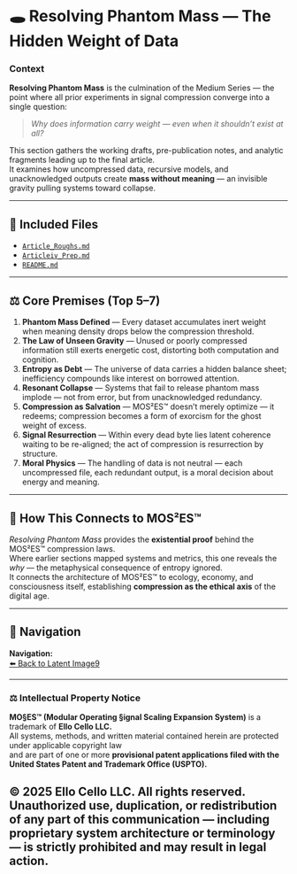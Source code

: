 # 🕳️ Resolving Phantom Mass — The Hidden Weight of Data

### Context  
**Resolving Phantom Mass** is the culmination of the Medium Series — the point where all prior experiments in signal compression converge into a single question:  
> *Why does information carry weight — even when it shouldn’t exist at all?*  

This section gathers the working drafts, pre-publication notes, and analytic fragments leading up to the final article.  
It examines how uncompressed data, recursive models, and unacknowledged outputs create **mass without meaning** — an invisible gravity pulling systems toward collapse.

---

## 📂 Included Files

- [`Article_Roughs.md`](./Article_Roughs.md)  
- [`Articleiv_Prep.md`](./Articleiv_Prep.md)  
- [`README.md`](./README.md)

---

## ⚖️ Core Premises (Top 5–7)

1. **Phantom Mass Defined** — Every dataset accumulates inert weight when meaning density drops below the compression threshold.  
2. **The Law of Unseen Gravity** — Unused or poorly compressed information still exerts energetic cost, distorting both computation and cognition.  
3. **Entropy as Debt** — The universe of data carries a hidden balance sheet; inefficiency compounds like interest on borrowed attention.  
4. **Resonant Collapse** — Systems that fail to release phantom mass implode — not from error, but from unacknowledged redundancy.  
5. **Compression as Salvation** — MOS²ES™ doesn’t merely optimize — it redeems; compression becomes a form of exorcism for the ghost weight of excess.  
6. **Signal Resurrection** — Within every dead byte lies latent coherence waiting to be re-aligned; the act of compression is resurrection by structure.  
7. **Moral Physics** — The handling of data is not neutral — each uncompressed file, each redundant output, is a moral decision about energy and meaning.

---

## 🧩 How This Connects to MOS²ES™

*Resolving Phantom Mass* provides the **existential proof** behind the MOS²ES™ compression laws.  
Where earlier sections mapped systems and metrics, this one reveals the *why* — the metaphysical consequence of entropy ignored.  
It connects the architecture of MOS²ES™ to ecology, economy, and consciousness itself, establishing **compression as the ethical axis** of the digital age.

---

## 🧭 Navigation

**Navigation:**  
[⬅️ Back to Latent Image9](../iii._Latent_Image9/README.md)

---

### ⚖️ Intellectual Property Notice  

**MO§ES™ (Modular Operating §ignal Scaling Expansion System)** is a trademark of **Ello Cello LLC.**  
All systems, methods, and written material contained herein are protected under applicable copyright law  
and are part of one or more **provisional patent applications filed with the United States Patent and Trademark Office (USPTO).**

© 2025 **Ello Cello LLC.** All rights reserved.  
Unauthorized use, duplication, or redistribution of any part of this communication — including proprietary system architecture or terminology — is strictly prohibited and may result in legal action.
---
